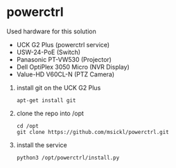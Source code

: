 # powerctrl
<p>Used hardware for this solution</p>
<ul>
  <li>UCK G2 Plus (powerctrl service)</li>
  <li>USW-24-PoE (Switch)</li>
  <li>Panasonic PT-VW530 (Projector)</li>
  <li>Dell OptiPlex 3050 Micro (NVR Display)</li>
  <li>Value-HD V60CL-N (PTZ Camera)</li>
</ul>

<ol>
  <li>
    install git on the UCK G2 Plus
    
    apt-get install git

  </li>
  <li>
    clone the repo into /opt

    cd /opt
    git clone https://github.com/msickl/powerctrl.git
    
  </li>
  <li>
    install the service

    python3 /opt/powerctrl/install.py
    
  </li>
</ol>
